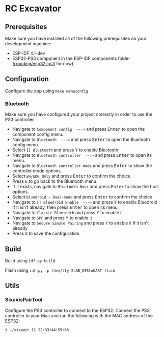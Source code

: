 RC Excavator
====================

## Prerequisites
Make sure you have installed all of the following prerequisites on your development machine:

* ESP-IDF 4.1-dev
* ESP32-PS3 component in the ESP-IDF components folder ([rrooding/esp32-ps3](https://github.com/rrooding/esp32-ps3/tree/feature/esp-idf-4-support) for now).

## Configuration

Configure the app using `make menuconfig`

### Bluetooth

Make sure you have configured your project correctly in order to use the PS3 controller.

- Navigate to `Component config  --->` and press <kbd>Enter</kbd> to open the component config menu.
- Navigate to `Bluetooth  --->` and press <kbd>Enter</kbd> to open the Bluetooth config menu.
- Select `[] Bluetooth` and press <kbd>Y</kbd> to enable Bluetooth
- Navigate to `Bluetooth controller  --->` and press <kbd>Enter</kbd> to open its menu.
- Navigate to `Bluetooth controller mode` and press <kbd>Enter</kbd> to show the controller mode options.
- Select `BR/EDR Only` and press <kbd>Enter</kbd> to confirm the choice.
- Press <kbd>E</kbd> to go back to the Bluetooth menu.
- If it exists, navigate to `Bluetooth Host` and press <kbd>Enter</kbd> to show the host options.
- Select `Bluedroid - Dual-mode` and press <kbd>Enter</kbd> to confirm the choice.
- Navigate to `[] Bluedroid Enable  --->` and press <kbd>Y</kbd> to enable Bluedroid if it isn't already, then press <kbd>Enter</kbd> to open its menu.
- Navigate to `Classic Bluetooth` and press <kbd>Y</kbd> to enable it
- Navigate to `SPP` and press <kbd>Y</kbd> to enable it
- Navigate to `Secure Simple Pairing` and press <kbd>Y</kbd> to enable it if it isn't already
- Press <kbd>S</kbd> to save the configuration.


## Build

Build using `idf.py build`.

Flash using `idf.py -p /dev/tty.SLAB_USBtoUART flash`


## Utils

### SixaxisPairTool

Configure the PS3 controller to connect to the ESP32. Connect the PS3 controller to your Mac and run the following with the MAC address of the ESP32:

`$ ./sixpair 11:22:33:44:55:66`

